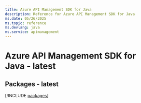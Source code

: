 ```yaml
---
title: Azure API Management SDK for Java
description: Reference for Azure API Management SDK for Java
ms.date: 05/26/2025
ms.topic: reference
ms.devlang: java
ms.service: apimanagement
---
```

# Azure API Management SDK for Java - latest
## Packages - latest
[!INCLUDE [packages](api-management-index.md)]